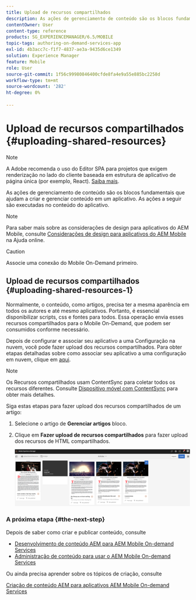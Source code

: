 ```yaml
---
title: Upload de recursos compartilhados
description: As ações de gerenciamento de conteúdo são os blocos fundamentais que ajudam a criar e gerenciar conteúdo em um aplicativo. Siga esta página para saber mais sobre como fazer upload de recursos compartilhados.
contentOwner: User
content-type: reference
products: SG_EXPERIENCEMANAGER/6.5/MOBILE
topic-tags: authoring-on-demand-services-app
exl-id: 4b3acc7c-f1f7-4837-ae3a-9435d6ce1349
solution: Experience Manager
feature: Mobile
role: User
source-git-commit: 1f56c99980846400cfde8fa4e9a55e885bc2258d
workflow-type: tm+mt
source-wordcount: '282'
ht-degree: 0%

---
```


# Upload de recursos compartilhados {#uploading-shared-resources}

>[!NOTE]
>
>A Adobe recomenda o uso do Editor SPA para projetos que exigem renderização no lado do cliente baseada em estrutura de aplicativo de página única (por exemplo, React). [Saiba mais](/help/sites-developing/spa-overview.md).

As ações de gerenciamento de conteúdo são os blocos fundamentais que ajudam a criar e gerenciar conteúdo em um aplicativo. As ações a seguir são executadas no conteúdo do aplicativo.

>[!NOTE]
>
>Para saber mais sobre as considerações de design para aplicativos do AEM Mobile, consulte [Considerações de design para aplicativos do AEM Mobile](https://helpx.adobe.com/digital-publishing-solution/help/design-app.html) na Ajuda online.

>[!CAUTION]
>
>Associe uma conexão do Mobile On-Demand primeiro.

## Upload de recursos compartilhados {#uploading-shared-resources-1}

Normalmente, o conteúdo, como artigos, precisa ter a mesma aparência em todos os autores e até mesmo aplicativos. Portanto, é essencial disponibilizar scripts, css e fontes para todos. Essa operação envia esses recursos compartilhados para o Mobile On-Demand, que podem ser consumidos conforme necessário.

Depois de configurar e associar seu aplicativo a uma Configuração na nuvem, você pode fazer upload dos recursos compartilhados. Para obter etapas detalhadas sobre como associar seu aplicativo a uma configuração em nuvem, clique em [aqui](/help/mobile/mobile-apps-ondemand-application-create-configure-action.md).

>[!NOTE]
>
>Os Recursos compartilhados usam ContentSync para coletar todos os recursos diferentes. Consulte [Dispositivo móvel com ContentSync](/help/mobile/mobile-ondemand-contentsync.md) para obter mais detalhes.

Siga estas etapas para fazer upload dos recursos compartilhados de um artigo:

1. Selecione o artigo de **Gerenciar artigos** bloco.
1. Clique em **Fazer upload de recursos compartilhados** para fazer upload dos recursos de HTML compartilhados.

   ![chlimage_1-133](assets/chlimage_1-133.png)

### A próxima etapa {#the-next-step}

Depois de saber como criar e publicar conteúdo, consulte

* [Desenvolvimento de conteúdo AEM para AEM Mobile On-demand Services](/help/mobile/aem-mobile-on-demand.md)
* [Administração de conteúdo para usar o AEM Mobile On-demand Services](/help/mobile/aem-mobile.md)

Ou ainda precisa aprender sobre os tópicos de criação, consulte

[Criação de conteúdo AEM para aplicativos AEM Mobile On-demand Services](/help/mobile/mobile-apps-ondemand.md)

